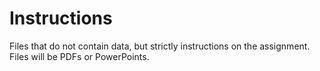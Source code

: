 # Instructions

Files that do not contain data, but strictly instructions on the assignment. Files will be PDFs or PowerPoints.
